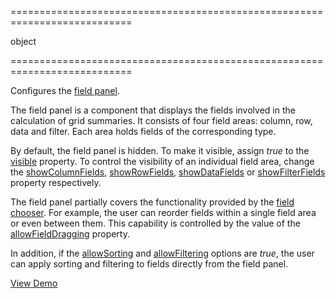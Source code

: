 <!--**
/*-------------------------------------------
    Auto-generated file. Do not modify.
-------------------------------------------

**-->
===========================================================================
<!--type-->object<!--/type-->
===========================================================================

<!--shortDescription-->
Configures the [field panel](/Documentation/Guide/Widgets/PivotGrid/Visual_Elements/#Field_Panel).
<!--/shortDescription-->

<!--fullDescription-->
The field panel is a component that displays the fields involved in the calculation of grid summaries. It consists of four field areas: column, row, data and filter. Each area holds fields of the corresponding type.

By default, the field panel is hidden. To make it visible, assign *true* to the [visible](/Documentation/ApiReference/UI_Widgets/dxPivotGrid/Configuration/fieldPanel/#visible) property. To control the visibility of an individual field area, change the [showColumnFields](/Documentation/ApiReference/UI_Widgets/dxPivotGrid/Configuration/fieldPanel/#showColumnFields), [showRowFields](/Documentation/ApiReference/UI_Widgets/dxPivotGrid/Configuration/fieldPanel/#showRowields), [showDataFields](/Documentation/ApiReference/UI_Widgets/dxPivotGrid/Configuration/fieldPanel/#showDataFields) or [showFilterFields](/Documentation/ApiReference/UI_Widgets/dxPivotGrid/Configuration/fieldPanel/#showFilterFields) property respectively.

The field panel partially covers the functionality provided by the [field chooser](/Documentation/Guide/Widgets/PivotGrid/Visual_Elements/#Field_Chooser). For example, the user can reorder fields within a single field area or even between them. This capability is controlled by the value of the  [allowFieldDragging](/Documentation/ApiReference/UI_Widgets/dxPivotGrid/Configuration/fieldPanel/#allowFieldDragging) property.

In addition, if the [allowSorting](/Documentation/ApiReference/UI_Widgets/dxPivotGrid/Configuration/#allowSorting) and [allowFiltering](/Documentation/ApiReference/UI_Widgets/dxPivotGrid/Configuration/#allowFiltering) options are *true*, the user can apply sorting and filtering to fields directly from the field panel.

<a href="https://js.devexpress.com/Demos/WidgetsGallery/Demo/Pivot_Grid/FieldPanel/jQuery/Light/" class="button orange small fix-width-155" style="margin-right: 20px;" target="_blank">View Demo</a>

<!--/fullDescription-->